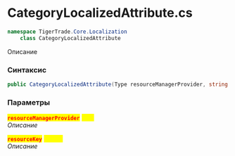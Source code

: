 
# CategoryLocalizedAttribute.cs
```csharp
namespace TigerTrade.Core.Localization  
    class CategoryLocalizedAttribute
```

Описание

### Синтаксис
```csharp
public CategoryLocalizedAttribute(Type resourceManagerProvider, string resourceKey)
```

### Параметры  
<mark style="color:red;">**`resourceManagerProvider`**</mark> <mark style="color:yellow;">`Type`</mark>  
 *Описание*  
  
<mark style="color:red;">**`resourceKey`**</mark> <mark style="color:yellow;">`string`</mark>  
 *Описание*  
  

                    
                    